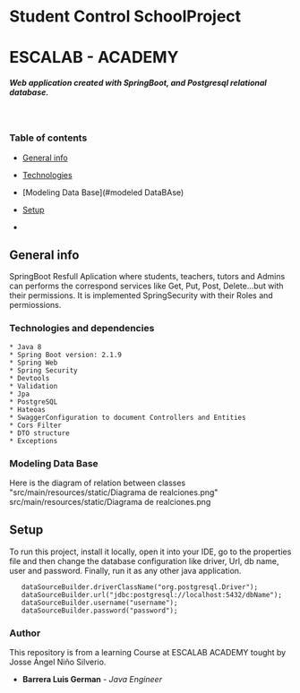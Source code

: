 # Student Control SchoolProject
# ESCALAB - ACADEMY
##### Web application created with SpringBoot, and Postgresql relational database.
<br/>

### Table of contents
* [General info](#general-info)
* [Technologies](#technologies)
* [Modeling Data Base](#modeled DataBAse)
* [Setup](#setup)

* 
## General info
SpringBoot Resfull Aplication where students, teachers, tutors and Admins can performs the correspond services like Get, Put, Post, Delete...but with their permissions.
It is implemented SpringSecurity with their Roles and permiossions.


### Technologies and dependencies


````
* Java 8
* Spring Boot version: 2.1.9
* Spring Web
* Spring Security
* Devtools
* Validation
* Jpa
* PostgreSQL
* Hateoas
* SwaggerConfiguration to document Controllers and Entities
* Cors Filter
* DTO structure
* Exceptions

````
### Modeling Data Base
Here is the diagram of relation between classes
"src/main/resources/static/Diagrama de realciones.png"
src/main/resources/static/Diagrama de realciones.png

## Setup
To run this project, install it locally, open it into your IDE, go to the properties file and then
change the database configuration like driver, Url, db name, user and password. Finally, run it as any other java
application.

```
   dataSourceBuilder.driverClassName("org.postgresql.Driver");
   dataSourceBuilder.url("jdbc:postgresql://localhost:5432/dbName");
   dataSourceBuilder.username("username");
   dataSourceBuilder.password("password");
```

### Author
This repository is from a learning Course at ESCALAB ACADEMY tought by Josse Ángel Niño Silverio.

* **Barrera Luis German**  - *Java Engineer*


